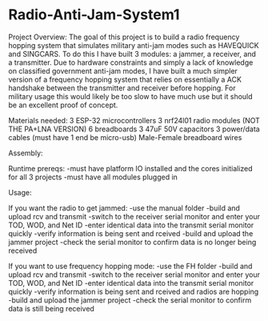 # Radio-Anti-Jam-System1

Project Overview:
The goal of this project is to build a radio frequency hopping system that simulates military anti-jam modes such as HAVEQUICK and SINGCARS. To do this I have built 3 modules: a jammer, a receiver, and a transmitter. Due to hardware constraints and simply a lack of knowledge on classified government anti-jam modes, I have built a much simpler version of a frequency hopping system that relies on essentially a ACK handshake between the transmitter and receiver before hopping. For military usage this would likely be too slow to have much use but it should be an excellent proof of concept.

Materials needed: 
3 ESP-32 microcontrollers
3 nrf24l01 radio modules (NOT THE PA+LNA VERSION)
6 breadboards
3 47uF 50V capacitors
3 power/data cables (must have 1 end be micro-usb)
Male-Female breadboard wires

Assembly:

Runtime prereqs:
-must have platform IO installed and the cores initialized for all 3 projects
-must have all modules plugged in

Usage:

If you want the radio to get jammed:
-use the manual folder
-build and upload rcv and transmit
-switch to the receiver serial monitor and enter your TOD, WOD, and Net ID
-enter identical data into the transmit serial monitor quickly
-verify information is being sent and rceived
-build and upload the jammer project
-check the serial monitor to confirm data is no longer being received

If you want to use frequency hopping mode: 
-use the FH folder
-build and upload rcv and transmit
-switch to the receiver serial monitor and enter your TOD, WOD, and Net ID
-enter identical data into the transmit serial monitor quickly
-verify information is being sent and rceived and radios are hopping
-build and upload the jammer project
-check the serial monitor to confirm data is still being received
